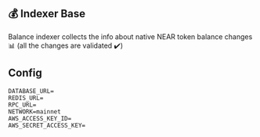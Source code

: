 ## 💰 Indexer Base

Balance indexer collects the info about native NEAR token balance changes 📊 (all the changes are validated ✔️)

## Config

```
DATABASE_URL=
REDIS_URL=
RPC_URL=
NETWORK=mainnet
AWS_ACCESS_KEY_ID=
AWS_SECRET_ACCESS_KEY=
```

